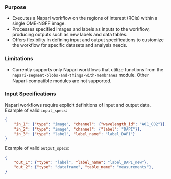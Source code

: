 ### Purpose
- Executes a Napari workflow on the regions of interest (ROIs) within a single OME-NGFF image.
- Processes specified images and labels as inputs to the workflow, producing outputs such as new labels and data tables.
- Offers flexibility in defining input and output specifications to customize the workflow for specific datasets and analysis needs.

### Limitations
- Currently supports only Napari workflows that utilize functions from the `napari-segment-blobs-and-things-with-membranes` module. Other Napari-compatible modules are not supported.

### Input Specifications
Napari workflows require explicit definitions of input and output data.
Example of valid `input_specs`:
```json
{
    "in_1": {"type": "image", "channel": {"wavelength_id": "A01_C02"}},
    "in_2": {"type": "image", "channel": {"label": "DAPI"}},
    "in_3": {"type": "label", "label_name": "label_DAPI"}
}
```

Example of valid `output_specs`:
```json
{
    "out_1": {"type": "label", "label_name": "label_DAPI_new"},
    "out_2": {"type": "dataframe", "table_name": "measurements"},
}
```
